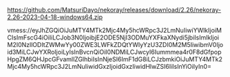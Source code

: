 https://github.com/MatsuriDayo/nekoray/releases/download/2.26/nekoray-2.26-2023-04-18-windows64.zip


vmess://eyJhZGQiOiJuMTY4MTk2Mjc4My5hcWRpc3J2LmNuIiwiYWlkIjoiMCIsImFscG4iOiIiLCJob3N0IjoibjE2ODE5NjI3ODMuYXFkaXNydi5jbiIsImlkIjoiM2I0NzllODItZWMwYy00ZWE3LWFkZDQtYWIyYzU3ZDI0M2M5IiwibmV0Ijoid3MiLCJwYXRoIjoiLyIsInBvcnQiOiI0NDMiLCJwcyI6Iummmea4r0F8dGfpopHpgZM6QHJpcGFvamllZGlhbiIsInNjeSI6ImF1dG8iLCJzbmkiOiJuMTY4MTk2Mjc4My5hcWRpc3J2LmNuIiwidGxzIjoidGxzIiwidHlwZSI6IiIsInYiOiIyIn0=
